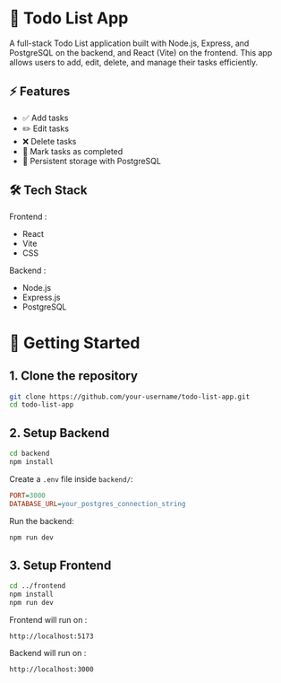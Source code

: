 # 📝 Todo List App

A full-stack Todo List application built with Node.js, Express, and PostgreSQL on the backend, and React (Vite) on the frontend. This app allows users to add, edit, delete, and manage their tasks efficiently.

## ⚡ Features

- ✅ Add tasks
- ✏️ Edit tasks
- ❌ Delete tasks
- 📌 Mark tasks as completed
- 📂 Persistent storage with PostgreSQL

## 🛠️ Tech Stack

Frontend :
- React
- Vite
- CSS

Backend :
- Node.js
- Express.js
- PostgreSQL

# 🚀 Getting Started

## 1. Clone the repository

```bash
git clone https://github.com/your-username/todo-list-app.git
cd todo-list-app
```

## 2. Setup Backend

```bash
cd backend
npm install
```

Create a `.env` file inside `backend/`:

```ini
PORT=3000
DATABASE_URL=your_postgres_connection_string
```

Run the backend:

```bash
npm run dev
```

## 3. Setup Frontend

```bash
cd ../frontend
npm install
npm run dev
```

Frontend will run on :
```
http://localhost:5173
```

Backend will run on :
```
http://localhost:3000
```
